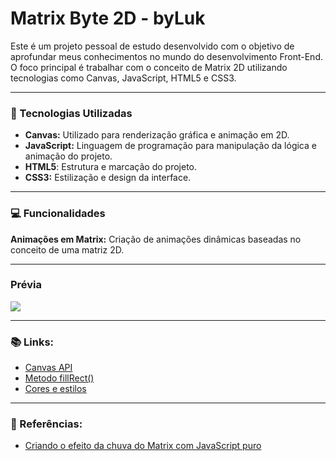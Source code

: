 # Matrix Byte 2D - byLuk

Este é um projeto pessoal de estudo desenvolvido com o objetivo de aprofundar meus conhecimentos no mundo do desenvolvimento Front-End. O foco principal é trabalhar com o conceito de Matrix 2D utilizando tecnologias como Canvas, JavaScript, HTML5 e CSS3.

---
### 📌 Tecnologias Utilizadas

- **Canvas:** Utilizado para renderização gráfica e animação em 2D.
- **JavaScript:** Linguagem de programação para manipulação da lógica e animação do projeto.
- **HTML5**: Estrutura e marcação do projeto.
- **CSS3:** Estilização e design da interface.

---
### 💻 Funcionalidades

**Animações em Matrix:** Criação de animações dinâmicas baseadas no conceito de uma matriz 2D.

---
### Prévia

![](img/matrix2d.gif)

---
### 📚 Links:

- [Canvas API](https://developer.mozilla.org/en-US/docs/Web/API/Canvas_API)
- [Metodo fillRect()](https://developer.mozilla.org/en-US/docs/Web/API/CanvasRenderingContext2D/fillRect)
- [Cores e estilos](https://developer.mozilla.org/en-US/docs/Web/API/Canvas_API/Tutorial/Applying_styles_and_colors)

---
### 🔗 Referências:

- [Criando o efeito da chuva do Matrix com JavaScript puro](https://willianjusten.com.br/criando-o-efeito-da-chuva-do-matrix-com-javascript-puro)